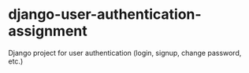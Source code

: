 # django-user-authentication-assignment
Django project for user authentication (login, signup, change password, etc.)
